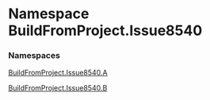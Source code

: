 ﻿# Namespace BuildFromProject.Issue8540

### Namespaces

 [BuildFromProject.Issue8540.A](BuildFromProject.Issue8540.A.md)

 [BuildFromProject.Issue8540.B](BuildFromProject.Issue8540.B.md)

